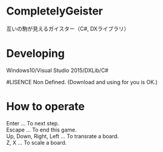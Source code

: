 # CompletelyGeister
互いの駒が見えるガイスター（C#, DXライブラリ）

# Developing
Windows10/Visual Studio 2015/DXLib/C#  
  
#LISENCE
Non Defined.
(Download and using for you is OK.)

# How to operate  
Enter ... To next step.  
Escape ... To end this game.  
Up, Down, Right, Left ... To transrate a board.  
Z, X ... To scale a board.  

